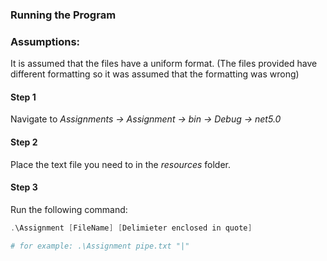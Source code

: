 ### Running the Program 

### Assumptions:

It is assumed that the files have a uniform format. (The files provided have different formatting 
so it was assumed that the formatting was wrong)

#### Step 1

Navigate to *Assignments -> Assignment -> bin -> Debug -> net5.0*

#### Step 2

Place the text file you need to in the *resources* folder. 

#### Step 3

Run the following command:

```powershell
.\Assignment [FileName] [Delimieter enclosed in quote]

# for example: .\Assignment pipe.txt "|"
```



